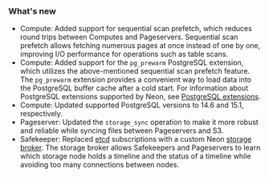 ### What's new

- Compute: Added support for sequential scan prefetch, which reduces round trips between Computes and Pageservers. Sequential scan prefetch allows fetching numerous pages at once instead of one by one, improving I/O performance for operations such as table scans.
- Compute: Added support for the `pg_prewarm` PostgreSQL extension, which utilizes the above-mentioned sequential scan prefetch feature. The `pg_prewarm` extension provides a convenient way to load data into the PostgreSQL buffer cache after a cold start. For information about PostgreSQL extensions supported by Neon, see [PostgreSQL extensions](../docs/extensions/pg-extensions).
- Compute: Updated supported PostgreSQL versions to 14.6 and 15.1, respectively.
- Pageserver: Updated the `storage_sync` operation to make it more robust and reliable while syncing files between Pageservers and S3.
- Safekeeper: Replaced [etcd](https://etcd.io/) subscriptions with a custom Neon [storage broker](https://github.com/neondatabase/neon/blob/main/docs/storage_broker.md). The storage broker allows Safekeepers and Pageservers to learn which storage node holds a timeline and the status of a timeline while avoiding too many connections between nodes.
